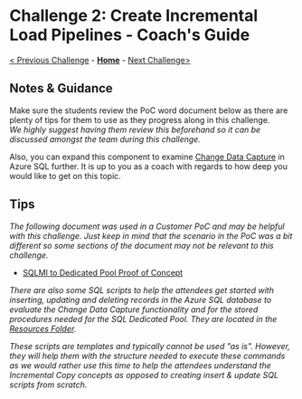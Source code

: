 # Challenge 2: Create Incremental Load Pipelines - Coach's Guide

[< Previous Challenge](Solution-01.md) - **[Home](README.md)** - [Next Challenge>](Solution-03.md)

## Notes & Guidance

Make sure the students review the PoC word document below as there are plenty of tips for them to use as they progress along in this challenge.  
*We highly suggest having them review this beforehand so it can be discussed amongst the team during this challenge.*

Also, you can expand this component to examine [Change Data Capture](https://docs.microsoft.com/en-us/sql/relational-databases/track-changes/about-change-data-capture-sql-server?view=sql-server-ver15) in Azure SQL further.  It is up to you as a coach with regards to how deep you would like to get on this topic.

## Tips

*The following document was used in a Customer PoC and may be helpful with this challenge.  Just keep in mind that the scenario in the PoC was a bit different so some sections of the document may not be relevant to this challenge.*

- [SQLMI to Dedicated Pool Proof of Concept](../Student/Resources/SQLMItoDedicatedPoolProofofConcept.docx?raw=true)

*There are also some SQL scripts to help the attendees get started with inserting, updating and deleting records in the Azure SQL database to evaluate the Change Data Capture functionality and for the stored procedures needed for the SQL Dedicated Pool.  They are located in the [Resources Folder](../Student/Resources/SQL).*

*These scripts are templates and typically cannot be used "as is". However, they will help them with the structure needed to execute these commands as we would rather use this time to help the attendees understand the Incremental Copy concepts as opposed to creating insert & update SQL scripts from scratch.*
